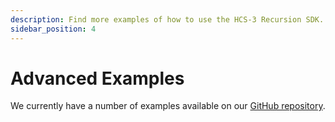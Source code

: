 ```yaml
---
description: Find more examples of how to use the HCS-3 Recursion SDK.
sidebar_position: 4
---
```


# Advanced Examples

We currently have a number of examples available on our [GitHub repository](https://github.com/hashgraph-online/hcs-recursion-sdk/tree/main/examples).